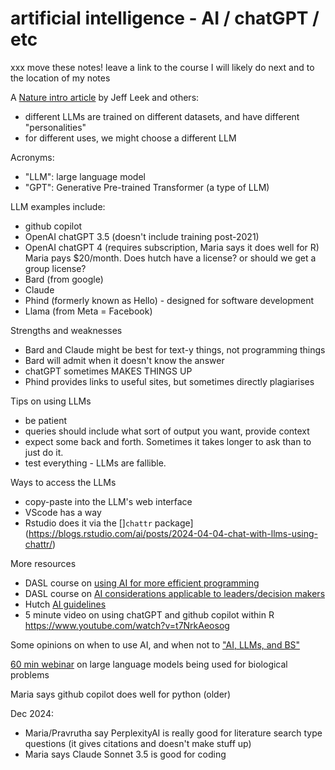 # artificial intelligence - AI / chatGPT / etc

xxx move these notes!  leave a link to the course I will likely do next and to the location of my notes

A [Nature intro article](https://www.nature.com/articles/d41586-023-03023-4) by Jeff Leek and others:
- different LLMs are trained on different datasets, and have different "personalities"
- for different uses, we might choose a different LLM

Acronyms:
- "LLM": large language model
- "GPT": Generative Pre-trained Transformer (a type of LLM)

LLM examples include:
- github copilot
- OpenAI chatGPT 3.5 (doesn't include training post-2021)
- OpenAI chatGPT 4   (requires subscription, Maria says it does well for R) Maria pays $20/month. Does hutch have a license? or should we get a group license?
- Bard (from google)
- Claude
- Phind (formerly known as Hello) - designed for software development
- Llama (from Meta = Facebook) 

Strengths and weaknesses
- Bard and Claude might be best for text-y things, not programming things
- Bard will admit when it doesn't know the answer
- chatGPT sometimes MAKES THINGS UP
- Phind provides links to useful sites, but sometimes directly plagiarises

Tips on using LLMs
- be patient
- queries should include what sort of output you want, provide context
- expect some back and forth. Sometimes it takes longer to ask than to just do it.
- test everything - LLMs are fallible. 

Ways to access the LLMs
- copy-paste into the LLM's web interface 
- VScode has a way
- Rstudio does it via the []`chattr` package](https://blogs.rstudio.com/ai/posts/2024-04-04-chat-with-llms-using-chattr/) 


More resources
- DASL course on [using AI for more efficient programming](https://hutchdatascience.org/AI_for_Efficient_Programming/)
- DASL course on [AI considerations applicable to leaders/decision makers](https://hutchdatascience.org/AI_for_Decision_Makers/introduction.html)
- Hutch [AI guidelines](https://centernet.fredhutch.org/u/data-science-lab/ai.html)
- 5 minute video on using chatGPT and github copilot within R https://www.youtube.com/watch?v=t7NrkAeosog


Some opinions on when to use AI, and when not to ["AI, LLMs, and BS"](https://datavizf24.classes.andrewheiss.com/resource/ai-bs.html)


[60 min webinar](https://view6.workcast.net/register?cpak=1730348999509149&referrer=OD&utm_campaign=webinars2024&et_rid=35352606&et_cid=5260285) on large language models being used for biological problems 

Maria says github copilot does well for python (older)


Dec 2024:
- Maria/Pravrutha say PerplexityAI is really good for literature search type questions (it gives citations and doesn't make stuff up)
- Maria says Claude Sonnet 3.5 is good for coding